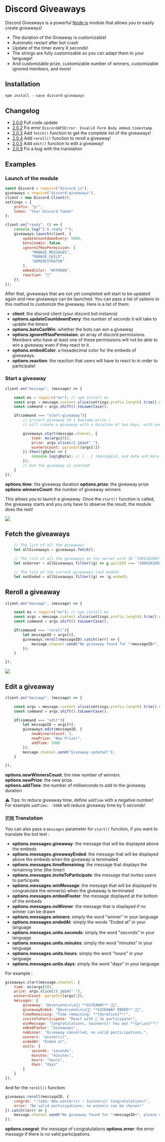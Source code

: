 # Discord Giveaways

Discord Giveaways is a powerful [Node.js](https://nodejs.org) module that allows you to easily create giveaways!

*   The duration of the Giveaway is customizable!
*   Automatic restart after bot crash
*   Update of the timer every X seconds!
*   The strings are fully customizable so you can adapt them to your language!
*   And customizable prize, customizable number of winners, customizable ignored members, and more!

## Installation

```js
npm install --save discord-giveaways
```

## Changelog

*   [2.0.0](https://www.npmjs.com/package/discord-giveaways/v/2.0.0) Full code update
*   [2.0.2](https://www.npmjs.com/package/discord-giveaways/v/2.0.2) Fix error `DiscordAPIError: Invalid Form Body
embed.timestamp`
*   [2.0.3](https://www.npmjs.com/package/discord-giveaways/v/2.0.3) Add `fetch()` function to get the complete list of the giveaways!
*   [2.0.4](https://www.npmjs.com/package/discord-giveaways/v/2.0.4) Add `reroll()` function to reroll a giveaway!
*   [2.0.5](https://www.npmjs.com/package/discord-giveaways/v/2.0.5) Add `edit()` function to edit a giveaway!
*   [2.0.9](https://www.npmjs.com/package/discord-giveaways/v/2.0.6) Fix a bug with the translation

## Examples

### Launch of the module

```js
const Discord = require("discord.js"),
giveaways = require("discord-giveaways"),
client = new Discord.Client(),
settings = {
    prefix: "g!",
    token: "Your Discord Token"
};

client.on("ready", () => {
    console.log("I'm ready !");
    giveaways.launch(client, {
        updateCountdownEvery: 5000,
        botsCanWin: false,
        ignoreIfHasPermission: [
            "MANAGE_MESSAGES",
            "MANAGE_GUILD",
            "ADMINISTRATOR"
        ],
        embedColor: "#FF0000",
        reaction: "🎉"
    });
});
```

After that, giveaways that are not yet completed will start to be updated again and new giveaways can be launched.
You can pass a list of options to this method to customize the giveaway. Here is a list of them:

*   **client**: the discord client (your discord bot instance)
*   **options.updateCountdownEvery**: the number of seconds it will take to update the timers
*   **options.botsCanWin**: whether the bots can win a giveaway
*   **options.ignoreIfHasPermission**: an array of discord permissions. Members who have at least one of these permissions will not be able to win a giveaway even if they react to it.
*   **options.embedColor**: a hexadecimal color for the embeds of giveaways.
*   **options.reaction**: the reaction that users will have to react to in order to participate!

### Start a giveaway

```js
client.on("message", (message) => {

    const ms = require("ms"); // npm install ms
    const args = message.content.slice(settings.prefix.length).trim().split(/ +/g);
    const command = args.shift().toLowerCase();

    if(command === "start-giveaway"){
        // g!start-giveaway 2d 1 Awesome prize !
        // will create a giveaway with a duration of two days, with one winner and the prize will be "Awesome prize"

        giveaways.start(message.channel, {
            time: ms(args[0]),
            prize: args.slice(2).join(" "),
            winnersCount: parseInt(args[1])
        }).then((gData) => {
            console.log(gData); // {...} (messageid, end date and more)
        });
        // And the giveaway is started!
    }
});
```

**options.time**: the giveaway duration
**options.prize**: the giveaway prize
**options.winnersCount**: the number of giveaway winners

This allows you to launch a giveaway. Once the `start()` function is called, the giveaway starts and you only have to observe the result, the module does the rest!

<a href="http://zupimages.net/viewer.php?id=19/23/5h0s.png">
    <img src="https://zupimages.net/up/19/23/5h0s.png"/>
</a>

## Fetch the giveaways

```js
    // The list of all the giveaways
    let allGiveaways = giveaways.fetch();

    // The list of all the giveaways on the server with ID "1909282092"
    let onServer = allGiveaways.filter((g) => g.guildID === "1909282092");

    // The list of the current giveaways (not ended)
    let notEnded = allGiveaways.filter((g) => !g.ended);
```
## Reroll a giveaway

```js
client.on("message", (message) => {

    const ms = require("ms"); // npm install ms
    const args = message.content.slice(settings.prefix.length).trim().split(/ +/g);
    const command = args.shift().toLowerCase();

    if(command === "reroll"){
        let messageID = args[0];
        giveaways.reroll(messageID).catch((err) => {
            message.channel.send("No giveaway found for "+messageID+", please check and try again");
        });
    }

});
```

<a href="http://zupimages.net/viewer.php?id=19/24/mhuo.png">
    <img src="https://zupimages.net/up/19/24/mhuo.png"/>
</a>

## Edit a giveaway

```js
client.on("message", (message) => {

    const args = message.content.slice(settings.prefix.length).trim().split(/ +/g);
    const command = args.shift().toLowerCase();

    if(command === "edit"){
        let messageID = args[0];
        giveaways.edit(messageID, {
            newWinnersCount: 3,
            newPrize: "New Prize!",
            addTime: 5000
        });
        message.channel.send("Giveaway updated!");
    }

});
```

**options.newWinnersCount**: the new number of winners  
**options.newPrize**: the new prize  
**options.addTime**: the number of milliseconds to add to the giveaway duration

⚠️ Tips: to reduce giveaway time, define `addTime` with a negative number! For example `addTime: -5000` will reduce giveaway time by 5 seconds!

### 🇫🇷 Translation

You can also pass a `messages` parameter for `start()` function, if you want to translate the bot text :

* **options.messages.giveaway**: the message that will be displayed above the embeds
* **options.messages.giveawayEnded**: the message that will be displayed above the embeds when the giveaway is terminated
* **options.messages.timeRemaining**: the message that displays the remaining time (the timer)
* **options.messages.inviteToParticipate**: the message that invites users to participate
* **options.messages.winMessage**: the message that will be displayed to congratulate the winner(s) when the giveaway is terminated
* **options.messages.embedFooter**: the message displayed at the bottom of the embeds
* **options.messages.noWinner**: the message that is displayed if no winner can be drawn
* **options.messages.winners**: simply the word "winner" in your language
* **options.messages.endedAt**: simply the words "Ended at" in your language
* **options.messages.units.seconds**: simply the word "seconds" in your language
* **options.messages.units.minutes**: simply the word "minutes" in your language
* **options.messages.units.hours**: simply the word "hours" in your language
* **options.messages.units.days**: simply the word "days" in your language

For example :

```js
giveaways.start(message.channel, {
    time: ms(args[0]),
    prize: args.slice(2).join(" "),
    winnersCount: parseInt(args[1]),
    messages: {
        giveaway: "@everyone\n\n🎉🎉 **GIVEAWAY** 🎉🎉",
        giveawayEnded: "@everyone\n\n🎉🎉 **GIVEAWAY ENDED** 🎉🎉",
        timeRemaining: "Time remaining: **{duration}**!",
        inviteToParticipate: "React with 🎉 to participate!",
        winMessage: "Congratulations, {winners}! You won **{prize}**!",
        embedFooter: "Giveaways",
        noWinner: "Giveaway cancelled, no valid participations.",
        winners: "winner(s)",
        endedAt: "Ended at",
        units: {
            seconds: "seconds",
            minutes: "minutes",
            hours: "hours",
            days: "days"
        }
    }
});
```

And for the `reroll()` function:

```js
giveaways.reroll(messageID, {
    congrat: ":tada: New winner(s) : {winners}! Congratulations!",
    error: "No valid participations, no winners can be chosen!"
}).catch((err) => {
    message.channel.send("No giveaway found for "+messageID+", please check and try again");
});
```

**options.congrat**: the message of congratulations
**options.error**: the error message if there is no valid participations.